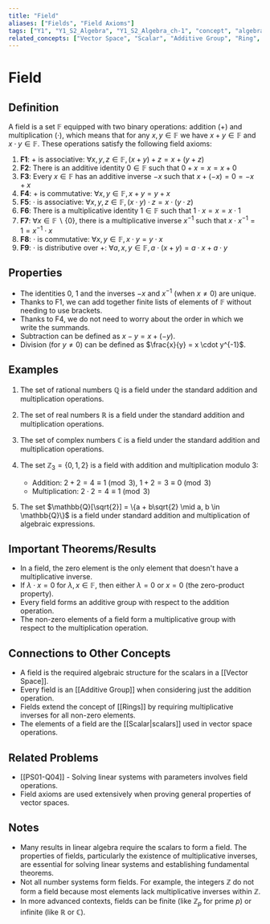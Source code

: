 ```yaml
---
title: "Field"
aliases: ["Fields", "Field Axioms"]
tags: ["Y1", "Y1_S2_Algebra", "Y1_S2_Algebra_ch-1", "concept", "algebraic-structure", "vector-space", "scalar", "additive-group", "ring", "abstract-algebra"]
related_concepts: ["Vector Space", "Scalar", "Additive Group", "Ring", "Real Numbers", "Complex Numbers", "Rational Numbers"]
---
```


# Field

## Definition
A field is a set $\mathbb{F}$ equipped with two binary operations: addition (+) and multiplication ($\cdot$), which means that for any $x, y \in \mathbb{F}$ we have $x+y \in \mathbb{F}$ and $x \cdot y \in \mathbb{F}$. These operations satisfy the following field axioms:

1. **F1**: + is associative: $\forall x, y, z \in \mathbb{F}, (x+y)+z = x+(y+z)$
2. **F2**: There is an additive identity $0 \in \mathbb{F}$ such that $0+x = x = x+0$
3. **F3**: Every $x \in \mathbb{F}$ has an additive inverse $-x$ such that $x+(-x) = 0 = -x+x$
4. **F4**: + is commutative: $\forall x, y \in \mathbb{F}, x+y = y+x$
5. **F5**: $\cdot$ is associative: $\forall x, y, z \in \mathbb{F}, (x \cdot y) \cdot z = x \cdot (y \cdot z)$
6. **F6**: There is a multiplicative identity $1 \in \mathbb{F}$ such that $1 \cdot x = x = x \cdot 1$
7. **F7**: $\forall x \in \mathbb{F} \backslash \{0\}$, there is a multiplicative inverse $x^{-1}$ such that $x \cdot x^{-1} = 1 = x^{-1} \cdot x$
8. **F8**: $\cdot$ is commutative: $\forall x, y \in \mathbb{F}, x \cdot y = y \cdot x$
9. **F9**: $\cdot$ is distributive over +: $\forall a, x, y \in \mathbb{F}, a \cdot (x+y) = a \cdot x + a \cdot y$

## Properties
- The identities 0, 1 and the inverses $-x$ and $x^{-1}$ (when $x \neq 0$) are unique.
- Thanks to F1, we can add together finite lists of elements of $\mathbb{F}$ without needing to use brackets.
- Thanks to F4, we do not need to worry about the order in which we write the summands.
- Subtraction can be defined as $x - y = x + (-y)$.
- Division (for $y \neq 0$) can be defined as $\frac{x}{y} = x \cdot y^{-1}$.

## Examples
1. The set of rational numbers $\mathbb{Q}$ is a field under the standard addition and multiplication operations.

2. The set of real numbers $\mathbb{R}$ is a field under the standard addition and multiplication operations.

3. The set of complex numbers $\mathbb{C}$ is a field under the standard addition and multiplication operations.

4. The set $\mathbb{Z}_3 = \{0, 1, 2\}$ is a field with addition and multiplication modulo 3:
   - Addition: $2 + 2 = 4 \equiv 1 \pmod{3}$, $1 + 2 = 3 \equiv 0 \pmod{3}$
   - Multiplication: $2 \cdot 2 = 4 \equiv 1 \pmod{3}$

5. The set $\mathbb{Q}[\sqrt{2}] = \{a + b\sqrt{2} \mid a, b \in \mathbb{Q}\}$ is a field under standard addition and multiplication of algebraic expressions.

## Important Theorems/Results
- In a field, the zero element is the only element that doesn't have a multiplicative inverse.
- If $\lambda \cdot x = 0$ for $\lambda, x \in \mathbb{F}$, then either $\lambda = 0$ or $x = 0$ (the zero-product property).
- Every field forms an additive group with respect to the addition operation.
- The non-zero elements of a field form a multiplicative group with respect to the multiplication operation.

## Connections to Other Concepts
- A field is the required algebraic structure for the scalars in a [[Vector Space]].
- Every field is an [[Additive Group]] when considering just the addition operation.
- Fields extend the concept of [[Rings]] by requiring multiplicative inverses for all non-zero elements.
- The elements of a field are the [[Scalar|scalars]] used in vector space operations.

## Related Problems
- [[PS01-Q04]] - Solving linear systems with parameters involves field operations.
- Field axioms are used extensively when proving general properties of vector spaces.

## Notes
- Many results in linear algebra require the scalars to form a field. The properties of fields, particularly the existence of multiplicative inverses, are essential for solving linear systems and establishing fundamental theorems.
- Not all number systems form fields. For example, the integers $\mathbb{Z}$ do not form a field because most elements lack multiplicative inverses within $\mathbb{Z}$.
- In more advanced contexts, fields can be finite (like $\mathbb{Z}_p$ for prime $p$) or infinite (like $\mathbb{R}$ or $\mathbb{C}$).
